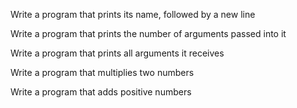 Write a program that prints its name, followed by a new line

Write a program that prints the number of arguments passed into it

Write a program that prints all arguments it receives

Write a program that multiplies two numbers

Write a program that adds positive numbers
